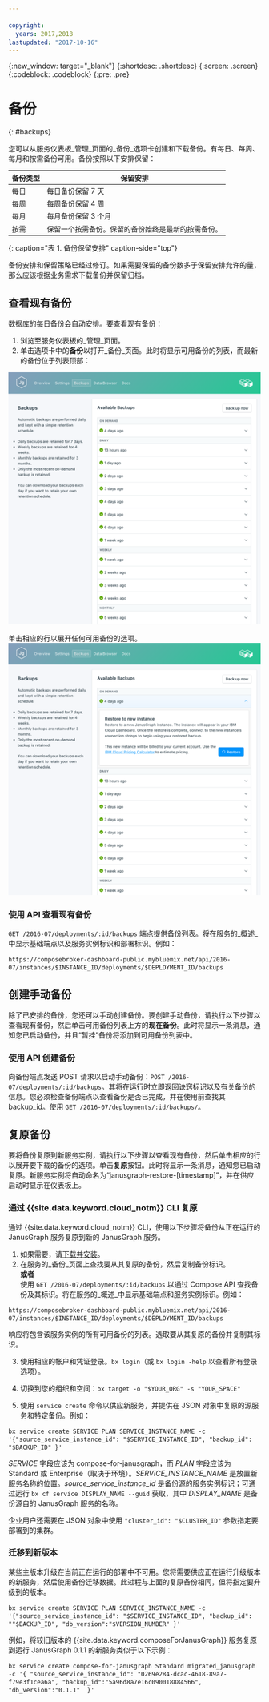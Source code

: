 ```yaml
---

copyright:
  years: 2017,2018
lastupdated: "2017-10-16"
---
```


{:new_window: target="_blank"}
{:shortdesc: .shortdesc}
{:screen: .screen}
{:codeblock: .codeblock}
{:pre: .pre}

# 备份
{: #backups}

您可以从服务仪表板_管理_页面的_备份_选项卡创建和下载备份。有每日、每周、每月和按需备份可用。备份按照以下安排保留：

备份类型|保留安排
----------|-----------
每日|每日备份保留 7 天
每周|每周备份保留 4 周
每月|每月备份保留 3 个月
按需|保留一个按需备份。保留的备份始终是最新的按需备份。
{: caption="表 1. 备份保留安排" caption-side="top"}

备份安排和保留策略已经过修订。如果需要保留的备份数多于保留安排允许的量，那么应该根据业务需求下载备份并保留归档。

## 查看现有备份

数据库的每日备份会自动安排。要查看现有备份：

1. 浏览至服务仪表板的_管理_页面。
2. 单击选项卡中的**备份**以打开_备份_页面。此时将显示可用备份的列表，而最新的备份位于列表顶部：

  ![可用备份](./images/janusgraph-backups-show.png "可用备份的列表，包括暂挂备份")

单击相应的行以展开任何可用备份的选项。
  ![备份选项](./images/janusgraph-backups-options.png "备份选项。") 

### 使用 API 查看现有备份

`GET /2016-07/deployments/:id/backups` 端点提供备份列表。将在服务的_概述_中显示基础端点以及服务实例标识和部署标识。例如： 
``` 
https://composebroker-dashboard-public.mybluemix.net/api/2016-07/instances/$INSTANCE_ID/deployments/$DEPLOYMENT_ID/backups
```  

## 创建手动备份

除了已安排的备份，您还可以手动创建备份。要创建手动备份，请执行以下步骤以查看现有备份，然后单击可用备份列表上方的**现在备份**。此时将显示一条消息，通知您已启动备份，并且“暂挂”备份将添加到可用备份列表中。

### 使用 API 创建备份

向备份端点发送 POST 请求以启动手动备份：`POST /2016-07/deployments/:id/backups`。其将在运行时立即返回诀窍标识以及有关备份的信息。您必须检查备份端点以查看备份是否已完成，并在使用前查找其 backup_id。使用 `GET /2016-07/deployments/:id/backups/`。

## 复原备份

要将备份复原到新服务实例，请执行以下步骤以查看现有备份，然后单击相应的行以展开要下载的备份的选项。单击**复原**按钮。此时将显示一条消息，通知您已启动复原。新服务实例将自动命名为“janusgraph-restore-[timestamp]”，并在供应启动时显示在仪表板上。

### 通过 {{site.data.keyword.cloud_notm}} CLI 复原

通过 {{site.data.keyword.cloud_notm}} CLI，使用以下步骤将备份从正在运行的 JanusGraph 服务复原到新的 JanusGraph 服务。 
1. 如果需要，请[下载并安装](https://console.bluemix.net/docs/cli/index.html#overview)。 
2. 在服务的_备份_页面上查找要从其复原的备份，然后复制备份标识。  
  **或者**  
使用 `GET /2016-07/deployments/:id/backups` 以通过 Compose API 查找备份及其标识。将在服务的_概述_中显示基础端点和服务实例标识。例如： 
  ``` 
  https://composebroker-dashboard-public.mybluemix.net/api/2016-07/instances/$INSTANCE_ID/deployments/$DEPLOYMENT_ID/backups
  ```  
响应将包含该服务实例的所有可用备份的列表。选取要从其复原的备份并复制其标识。

3. 使用相应的帐户和凭证登录。`bx login`（或 `bx login -help` 以查看所有登录选项）。

4. 切换到您的组织和空间：`bx target -o "$YOUR_ORG" -s "YOUR_SPACE"`

5. 使用 `service create` 命令以供应新服务，并提供在 JSON 对象中复原的源服务和特定备份。例如：
``` 
bx service create SERVICE PLAN SERVICE_INSTANCE_NAME -c '{"source_service_instance_id": "$SERVICE_INSTANCE_ID", "backup_id": "$BACKUP_ID" }'
```
_SERVICE_ 字段应该为 compose-for-janusgraph，而 _PLAN_ 字段应该为 Standard 或 Enterprise（取决于环境）。_SERVICE\_INSTANCE\_NAME_ 是放置新服务名称的位置。_source\_service\_instance\_id_ 是备份源的服务实例标识；可通过运行 `bx cf service DISPLAY_NAME --guid` 获取，其中 _DISPLAY\_NAME_ 是备份源自的 JanusGraph 服务的名称。 
  
  企业用户还需要在 JSON 对象中使用 `"cluster_id": "$CLUSTER_ID"` 参数指定要部署到的集群。
  
### 迁移到新版本

某些主版本升级在当前正在运行的部署中不可用。您将需要供应正在运行升级版本的新服务，然后使用备份迁移数据。此过程与上面的复原备份相同，但将指定要升级到的版本。

``` 
bx service create SERVICE PLAN SERVICE_INSTANCE_NAME -c '{"source_service_instance_id": "$SERVICE_INSTANCE_ID", "backup_id": ""$BACKUP_ID", "db_version":"$VERSION_NUMBER" }'
```

例如，将较旧版本的 {{site.data.keyword.composeForJanusGraph}} 服务复原到运行 JanusGraph 0.1.1 的新服务类似于以下示例：
```
bx service create compose-for-janusgraph Standard migrated_janusgraph -c '{ "source_service_instance_id": "0269e284-dcac-4618-89a7-f79e3f1cea6a", "backup_id":"5a96d8a7e16c090018884566", "db_version":"0.1.1"  }'
